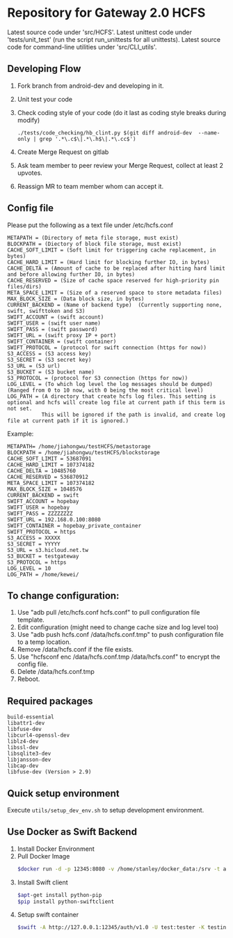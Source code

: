 Repository for Gateway 2.0 HCFS
===============================

Latest source code under 'src/HCFS'.
Latest unittest code under 'tests/unit_test' (run the script run_unittests for all unittests).
Latest source code for command-line utilities under 'src/CLI_utils'.

Developing Flow
-----------
1. Fork branch from android-dev and developing in it.
2. Unit test your code
3. Check coding style of your code (do it last as coding style breaks during modify)

    `./tests/code_checking/hb_clint.py $(git diff android-dev  --name-only | grep '.*\.c$\|.*\.h$\|.*\.cc$')`
4. Create Merge Request on gitlab
5. Ask team member to peer review your Merge Request, collect at least 2 upvotes.
6. Reassign MR to team member whom can accept it.

Config file
-----------

Please put the following as a text file under /etc/hcfs.conf
```
METAPATH = (Directory of meta file storage, must exist)
BLOCKPATH = (Diectory of block file storage, must exist)
CACHE_SOFT_LIMIT = (Soft limit for triggering cache replacement, in bytes)
CACHE_HARD_LIMIT = (Hard limit for blocking further IO, in bytes)
CACHE_DELTA = (Amount of cache to be replaced after hitting hard limit and before allowing further IO, in bytes)
CACHE_RESERVED = (Size of cache space reserved for high-priority pin files/dirs)
META_SPACE_LIMIT = (Size of a reserved space to store metadata files)
MAX_BLOCK_SIZE = (Data block size, in bytes)
CURRENT_BACKEND = (Name of backend type)  (Currently supporting none, swift, swifttoken and S3)
SWIFT_ACCOUNT = (swift account)
SWIFT_USER = (swift user name)
SWIFT_PASS = (swift password)
SWIFT_URL = (swift proxy IP + port)
SWIFT_CONTAINER = (swift container)
SWIFT_PROTOCOL = (protocol for swift connection (https for now))
S3_ACCESS = (S3 access key)
S3_SECRET = (S3 secret key)
S3_URL = (S3 url)
S3_BUCKET = (S3 bucket name)
S3_PROTOCOL = (protocol for S3 connection (https for now))
LOG_LEVEL = (To which log level the log messages should be dumped) (Ranged from 0 to 10 now, with 0 being the most critical level)
LOG_PATH = (A directory that create hcfs log files. This setting is optional and hcfs will create log file at current path if this term is not set.
           This will be ignored if the path is invalid, and create log file at current path if it is ignored.)
```

Example:
```
METAPATH= /home/jiahongwu/testHCFS/metastorage
BLOCKPATH = /home/jiahongwu/testHCFS/blockstorage
CACHE_SOFT_LIMIT = 53687091
CACHE_HARD_LIMIT = 107374182
CACHE_DELTA = 10485760
CACHE_RESERVED = 536870912
META_SPACE_LIMIT = 107374182
MAX_BLOCK_SIZE = 1048576
CURRENT_BACKEND = swift
SWIFT_ACCOUNT = hopebay
SWIFT_USER = hopebay
SWIFT_PASS = ZZZZZZZZ
SWIFT_URL = 192.168.0.100:8080
SWIFT_CONTAINER = hopebay_private_container
SWIFT_PROTOCOL = https
S3_ACCESS = XXXXX
S3_SECRET = YYYYY
S3_URL = s3.hicloud.net.tw
S3_BUCKET = testgateway
S3_PROTOCOL = https
LOG_LEVEL = 10
LOG_PATH = /home/kewei/
```

To change configuration:
-----------------
  1. Use "adb pull /etc/hcfs.conf hcfs.conf" to pull configuration file template.
  2. Edit configuration (might need to change cache size and log level too)
  3. Use "adb push hcfs.conf /data/hcfs.conf.tmp" to push configuration file to a temp location.
  4. Remove /data/hcfs.conf if the file exists.
  5. Use "hcfsconf enc /data/hcfs.conf.tmp /data/hcfs.conf" to encrypt the config file.
  6. Delete /data/hcfs.conf.tmp
  7. Reboot.

Required packages
-----------------
    build-essential
    libattr1-dev
    libfuse-dev
    libcurl4-openssl-dev
    liblz4-dev
    libssl-dev
    libsqlite3-dev
    libjansson-dev
    libcap-dev
    libfuse-dev (Version > 2.9)

Quick setup environment
-----------------
Execute `utils/setup_dev_env.sh` to setup development environment.


Use Docker as Swift Backend
-----------------
1. Install Docker Environment
2. Pull Docker Image
   ```bash
   $docker run -d -p 12345:8080 -v /home/stanley/docker_data:/srv -t aerofs/swift
   ```
3. Install Swift client
   ```bash
   $apt-get install python-pip
   $pip install python-swiftclient
   ```
4. Setup swift container
   ```bash
   $swift -A http://127.0.0.1:12345/auth/v1.0 -U test:tester -K testing post swift_test
   ```